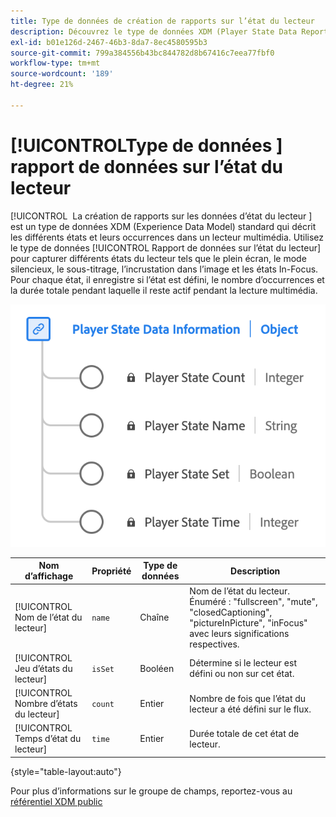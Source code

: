 ```yaml
---
title: Type de données de création de rapports sur l’état du lecteur
description: Découvrez le type de données XDM (Player State Data Reporting Experience Data Model).
exl-id: b01e126d-2467-46b3-8da7-8ec4580595b3
source-git-commit: 799a384556b43bc844782d8b67416c7eea77fbf0
workflow-type: tm+mt
source-wordcount: '189'
ht-degree: 21%

---
```


# [!UICONTROL &#x200B; Type de données &#x200B;] rapport de données sur l’état du lecteur

[!UICONTROL &#x200B; La création de rapports sur les données d’état du lecteur &#x200B;] est un type de données XDM (Experience Data Model) standard qui décrit les différents états et leurs occurrences dans un lecteur multimédia. Utilisez le type de données [!UICONTROL Rapport de données sur l’état du lecteur] pour capturer différents états du lecteur tels que le plein écran, le mode silencieux, le sous-titrage, l’incrustation dans l’image et les états In-Focus. Pour chaque état, il enregistre si l’état est défini, le nombre d’occurrences et la durée totale pendant laquelle il reste actif pendant la lecture multimédia.

![Schéma du type de données de rapport de données de l’état du lecteur.](../images/data-types/player-state-data-information.png)

| Nom d’affichage | Propriété | Type de données | Description |
|-------------------|----------------|-----------|----------------------------------------------|
| [!UICONTROL Nom de l’état du lecteur] | `name` | Chaîne | Nom de l’état du lecteur. Énuméré : &quot;fullscreen&quot;, &quot;mute&quot;, &quot;closedCaptioning&quot;, &quot;pictureInPicture&quot;, &quot;inFocus&quot; avec leurs significations respectives. |
| [!UICONTROL Jeu d’états du lecteur] | `isSet` | Booléen | Détermine si le lecteur est défini ou non sur cet état. |
| [!UICONTROL Nombre d’états du lecteur] | `count` | Entier | Nombre de fois que l’état du lecteur a été défini sur le flux. |
| [!UICONTROL Temps d’état du lecteur] | `time` | Entier | Durée totale de cet état de lecteur. |

{style="table-layout:auto"}

Pour plus d’informations sur le groupe de champs, reportez-vous au [référentiel XDM public](https://github.com/adobe/xdm/blob/master/components/datatypes/playerstatedata.schema.json)
